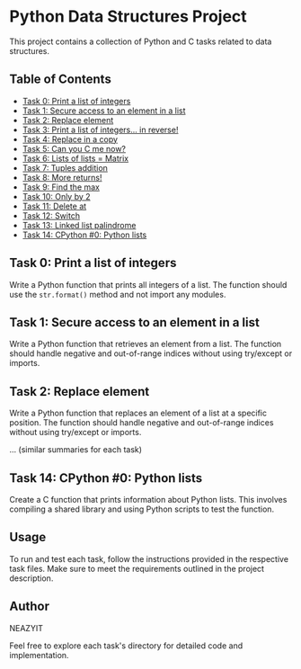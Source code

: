 # Python Data Structures Project

This project contains a collection of Python and C tasks related to data structures.

## Table of Contents

- [Task 0: Print a list of integers](#task-0-print-a-list-of-integers)
- [Task 1: Secure access to an element in a list](#task-1-secure-access-to-an-element-in-a-list)
- [Task 2: Replace element](#task-2-replace-element)
- [Task 3: Print a list of integers... in reverse!](#task-3-print-a-list-of-integers-in-reverse)
- [Task 4: Replace in a copy](#task-4-replace-in-a-copy)
- [Task 5: Can you C me now?](#task-5-can-you-c-me-now)
- [Task 6: Lists of lists = Matrix](#task-6-lists-of-lists--matrix)
- [Task 7: Tuples addition](#task-7-tuples-addition)
- [Task 8: More returns!](#task-8-more-returns)
- [Task 9: Find the max](#task-9-find-the-max)
- [Task 10: Only by 2](#task-10-only-by-2)
- [Task 11: Delete at](#task-11-delete-at)
- [Task 12: Switch](#task-12-switch)
- [Task 13: Linked list palindrome](#task-13-linked-list-palindrome)
- [Task 14: CPython #0: Python lists](#task-14-cpython-0-python-lists)

## Task 0: Print a list of integers

Write a Python function that prints all integers of a list. The function should use the `str.format()` method and not import any modules.

## Task 1: Secure access to an element in a list

Write a Python function that retrieves an element from a list. The function should handle negative and out-of-range indices without using try/except or imports.

## Task 2: Replace element

Write a Python function that replaces an element of a list at a specific position. The function should handle negative and out-of-range indices without using try/except or imports.

... (similar summaries for each task)

## Task 14: CPython #0: Python lists

Create a C function that prints information about Python lists. This involves compiling a shared library and using Python scripts to test the function.

## Usage

To run and test each task, follow the instructions provided in the respective task files. Make sure to meet the requirements outlined in the project description.

## Author

NEAZYIT

Feel free to explore each task's directory for detailed code and implementation.

